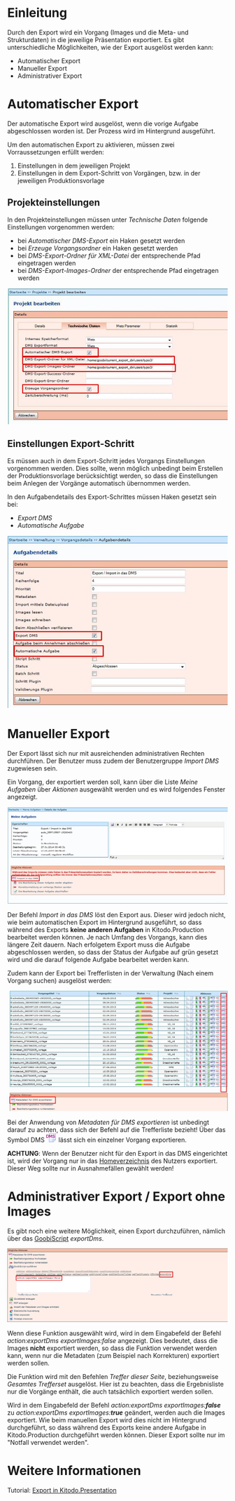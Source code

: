 # Einleitung

Durch den Export wird ein Vorgang (Images und die Meta- und Strukturdaten) in die jeweilige Präsentation exportiert. Es gibt unterschiedliche Möglichkeiten, wie der Export ausgelöst werden kann: 

* Automatischer Export
* Manueller Export
* Administrativer Export

# Automatischer Export

Der automatische Export wird ausgelöst, wenn die vorige Aufgabe abgeschlossen worden ist. Der Prozess wird im Hintergrund ausgeführt.

Um den automatischen Export zu aktivieren, müssen zwei Vorraussetzungen erfüllt werden:

1. Einstellungen in dem jeweiligen Projekt
1. Einstellungen in dem Export-Schritt von Vorgängen, bzw. in der jeweiligen Produktionsvorlage 

## Projekteinstellungen

In den Projekteinstellungen müssen unter *Technische Daten* folgende Einstellungen vorgenommen werden: 

* bei *Automatischer DMS-Export* ein Haken gesetzt werden
* bei *Erzeuge Vorgangsordner* ein Haken gesetzt werden 
* bei *DMS-Export-Ordner für XML-Datei* der entsprechende Pfad eingetragen werden
* bei *DMS-Export-Images-Ordner* der entsprechende Pfad eingetragen werden

![](images/Exportautomatisch03.jpg)

## Einstellungen Export-Schritt 

Es müssen auch in dem Export-Schritt jedes Vorgangs Einstellungen vorgenommen werden. Dies sollte, wenn möglich unbedingt beim Erstellen der Produktionsvorlage berücksichtigt werden, so dass die Einstellungen beim Anlegen der Vorgänge automatisch übernommen werden.

In den Aufgabendetails des Export-Schrittes müssen Haken gesetzt sein bei: 

* *Export DMS*
* *Automatische Aufgabe*

![](images/Exportautomatisch02.jpg)

 
# Manueller Export

Der Export lässt sich nur mit ausreichenden administrativen Rechten durchführen. Der Benutzer muss zudem der Benutzergruppe *Import DMS* zugewiesen sein.

Ein Vorgang, der exportiert werden soll, kann über die Liste *Meine Aufgaben* über *Aktionen* ausgewählt werden und es wird folgendes Fenster angezeigt.

![](images/export.jpg)

Der Befehl *Import in das DMS* löst den Export aus. Dieser wird jedoch nicht, wie beim automatischen Export im Hintergrund ausgeführt, so dass während des Exports **keine anderen Aufgaben** in Kitodo.Production bearbeitet werden können. Je nach Umfang des Vorgangs, kann dies  längere Zeit dauern. Nach erfolgetem Export muss die Aufgabe abgeschlossen werden, so dass der Status der Aufgabe auf grün gesetzt wird und die darauf folgende Aufgabe bearbeitet werden kann.

Zudem kann der Export bei Trefferlisten in der Verwaltung (Nach einem Vorgang suchen) ausgelöst werden:

![](images/export3.jpg)

Bei der Anwendung von *Metadaten für DMS exportieren* ist unbedingt darauf zu achten, dass sich der Befehl auf die Trefferliste bezieht! Über das Symbol DMS ![](images/Icon_Export_in_das_DMS.png) lässt sich ein einzelner Vorgang exportieren.

**ACHTUNG**: Wenn der Benutzer nicht für den Export in das DMS eingerichtet ist, wird der Vorgang nur in das [Homeverzeichnis](Homeverzeichnis.md) des Nutzers exportiert. Dieser Weg sollte nur in Ausnahmefällen gewählt werden!


# Administrativer Export / Export ohne Images

Es gibt noch eine weitere Möglichkeit, einen Export durchzuführen, nämlich über das [GoobiScript](GoobiScript.md) *exportDms*.

![](images/export2.jpg)

Wenn diese Funktion ausgewählt wird, wird in dem Eingabefeld der Befehl *action:exportDms* *exportImages:false* angezeigt. Dies bedeutet, dass die Images **nicht** exportiert werden, so dass die Funktion verwendet werden kann, wenn nur die Metadaten (zum Beispiel nach Korrekturen) exportiert werden sollen.

Die Funktion wird mit den Befehlen *Treffer dieser Seite*, beziehungsweise *Gesamtes Trefferset* ausgelöst. Hier ist zu beachten, dass die Ergebnisliste nur die Vorgänge enthält, die auch tatsächlich exportiert werden sollen.

Wird in dem Eingabefeld der Befehl *action:exportDms exportImages:**false*** zu *action:exportDms exportImages:**true*** geändert, werden auch die Images exportiert. Wie beim manuellen Export wird dies nicht im Hintergrund durchgeführt, so dass während des Exports keine andere Aufgabe in Kitodo.Production durchgeführt werden können. Dieser Export sollte nur im "Notfall verwendet werden".

# Weitere Informationen
Tutorial: [Export in Kitodo.Presentation](https://github.com/kitodo/kitodo-tutorials/blob/master/kitodo2/11_export-in-kitodo-presentation.md)
